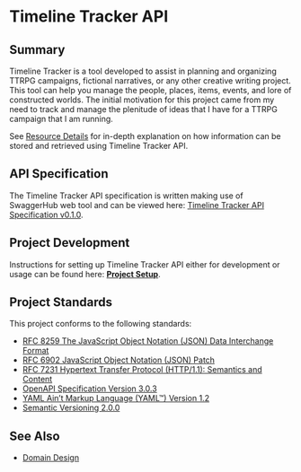 # Timeline Tracker API

## Summary

Timeline Tracker is a tool developed to assist in planning and organizing TTRPG campaigns, fictional narratives, or any other creative
writing project. This tool can help you manage the people, places, items, events, and lore of constructed worlds. The initial motivation for
this project came from my need to track and manage the plenitude of ideas that I have for a TTRPG campaign that I am running. 

See [Resource Details](Wiki/resourceDetails.md) for in-depth explanation on how information can be stored and retrieved using Timeline
Tracker API.

## API Specification

The Timeline Tracker API specification is written making use of SwaggerHub web
tool and can be viewed here:
[Timeline Tracker API Specification v0.1.0][swaggerHubTimelineTrackerSpec].

## Project Development

Instructions for setting up Timeline Tracker API either for development or usage can be found here: [__Project Setup__](Wiki/setup.md).

## Project Standards

This project conforms to the following standards:

- [RFC 8259 The JavaScript Object Notation (JSON) Data Interchange Format][rfc8259]
- [RFC 6902 JavaScript Object Notation (JSON) Patch][rfc6902]
- [RFC 7231 Hypertext Transfer Protocol (HTTP/1.1): Semantics and Content][rfc7231]
- [OpenAPI Specification Version 3.0.3][openAPI3.0.3]
- [YAML Ain’t Markup Language (YAML™) Version 1.2][yaml1.2]
- [Semantic Versioning 2.0.0][semver2.0.0]

## See Also

- [Domain Design](Wiki/domainDesign.md)
  
[swaggerHubTimelineTrackerSpec]: https://app.swaggerhub.com/apis-docs/kirypto/TimelineTracker/0.1.0
[rfc6902]: https://tools.ietf.org/html/rfc6902
[rfc8259]: https://tools.ietf.org/html/rfc8259
[rfc7231]: https://tools.ietf.org/html/rfc7231#section-4.2.2
[yaml1.2]: https://yaml.org/spec/1.2/spec.html
[openAPI3.0.3]: https://swagger.io/specification/
[semver2.0.0]: https://semver.org/spec/v2.0.0.html
